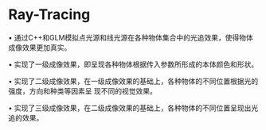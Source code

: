 # Ray-Tracing

• 通过C++和GLM模拟点光源和线光源在各种物体集合中的光追效果，使得物体成像效果更加真实。

• 实现了一级成像效果，即呈现各种物体根据传入参数所形成的本体颜色和形状。

• 实现了二级成像效果，在一级成像效果的基础上，各种物体的不同位置根据光的强度，方向和种类等因素呈
现不同的视觉效果。

• 实现了三级成像效果，在二级成像效果的基础上，各种物体的不同位置呈现出光追的效果。
